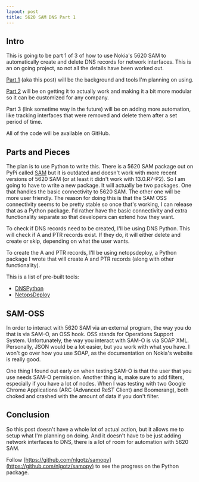 ```yaml
---
layout: post
title: 5620 SAM DNS Part 1
---
```


Intro
-----

This is going to be part 1 of 3 of how to use Nokia's 5620 SAM to automatically create and delete DNS records for network interfaces. This is an on going project, so not all the details have been worked out.

[Part 1](http://gotz.co/2016/04/13/sam-dns-part-1/) (aka this post) will be the background and tools I'm planning on using.

[Part 2](http://gotz.co/2016/05/23/sam-dns-part-2/) will be on getting it to actually work and making it a bit more modular so it can be customized for any company.

Part 3 (link sometime way in the future) will be on adding more automation, like tracking interfaces that were removed and delete them after a set period of time.

All of the code will be available on GitHub.

Parts and Pieces
----------------

The plan is to use Python to write this. There is a 5620 SAM package out on PyPi called [SAM](https://pypi.python.org/pypi/sam) but it is outdated and doesn't work with more recent versions of 5620 SAM (or at least it didn't work with 13.0.R7-P2). So I am going to have to write a new package. It will actually be two packages. One that handles the basic connectivity to 5620 SAM. The other one will be more user friendly. The reason for doing this is that the SAM OSS connectivity seems to be pretty stable so once that's working, I can release that as a Python package. I'd rather have the basic connectivity and extra functionality separate so that developers can extend how they want.

To check if DNS records need to be created, I'll be using DNS Python. This will check if A and PTR records exist. If they do, it will either delete and create or skip, depending on what the user wants.

To create the A and PTR records, I'll be using netopsdeploy, a Python package I wrote that will create A and PTR records (along with other functionality).

This is a list of pre-built tools:
- [DNSPython](http://www.dnspython.org/)
- [NetopsDeploy](https://github.com/nlgotz/netopsdeploy)


SAM-OSS
-------

In order to interact with 5620 SAM via an external program, the way you do that is via SAM-O, an OSS hook. OSS stands for Operations Support System. Unfortunately, the way you interact with SAM-O is via SOAP XML. Personally, JSON would be a lot easier, but you work with what you have. I won't go over how you use SOAP, as the documentation on Nokia's website is really good.

One thing I found out early on when testing SAM-O is that the user that you use needs SAM-O permission. Another thing is, make sure to add filters, especially if you have a lot of nodes. When I was testing with two Google Chrome Applications (ARC (Advanced ReST Client) and Boomerang), both choked and crashed with the amount of data if you don't filter.

Conclusion
----------

So this post doesn't have a whole lot of actual action, but it allows me to setup what I'm planning on doing. And it doesn't have to be just adding network interfaces to DNS, there is a lot of room for automation with 5620 SAM.

Follow [https://github.com/nlgotz/samopy](https://github.com/nlgotz/samopy) to see the progress on the Python package.
